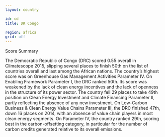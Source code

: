```yaml
---
layout: country

id: cd
title: DR Congo

region: africa
grid: off
---
```

Score Summary

The Democratic Republic of Congo (DRC) scored 0.55 overall in Climatescope 2015, slipping several places to finish 50th on the list of countries overall and last among the African nations. The country’s highest score was on Greenhouse Gas Management Activities Parameter IV. 
On Enabling Framework Parameter I, the DRC ranked 50th. Its score was weakened by the lack of clean energy incentives and the lack of openness in the structure of its power sector. 
The country fell 29 places to take 49th position on Clean Energy Investment and Climate Financing Parameter II, partly reflecting the absence of any new investment. 
On Low-Carbon Business & Clean Energy Value Chains Parameter III, the DRC finished 47th, down 16 places on 2014, with an absence of value chain players in most clean energy segments. 
On Parameter IV, the country ranked 29th, scoring best in the carbon-offsetting category, in particular for the number of carbon credits generated relative to its overall emissions.
